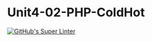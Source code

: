 # Unit4-02-PHP-ColdHot
[![GitHub's Super Linter](https://github.com/ICS2O-Programming-MariaG/Unit4-02-PHP-ColdHot/workflows/GitHub's%20Super%20Linter/badge.svg)](https://github.com/ICS2O-Programming-MariaG/Unit4-02-PHP-ColdHot/actions)